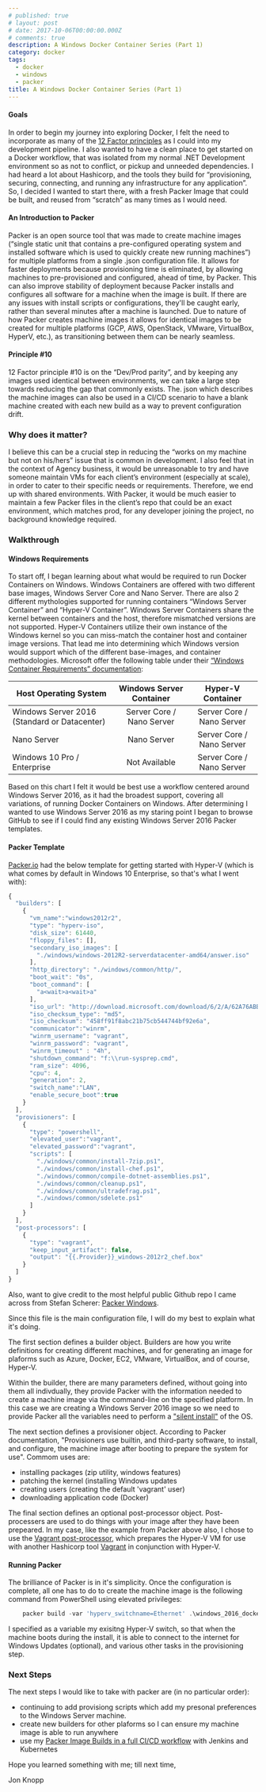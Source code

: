 ```yaml
---
# published: true
# layout: post
# date: 2017-10-06T00:00:00.000Z
# comments: true
description: A Windows Docker Container Series (Part 1)
category: docker
tags:
  - docker
  - windows
  - packer
title: A Windows Docker Container Series (Part 1)
---
```

#### Goals
In order to begin my journey into exploring Docker, I felt the need to incorporate as many of the [12 Factor principles](https://12factor.net) as I could into my development pipeline. I also wanted to have a clean place to get started on a Docker workflow, that was isolated from my normal .NET Development environment so as not to conflict, or pickup and unneeded dependencies. I had heard a lot about Hashicorp, and the tools they build for “provisioning, securing, connecting, and running any infrastructure for any application”. So, I decided I wanted to start there, with a fresh Packer Image that could be built, and reused from “scratch” as many times as I would need.

#### An Introduction to Packer
Packer is an open source tool that was made to create machine images (“single static unit that contains a pre-configured operating system and installed software which is used to quickly create new running machines”) for multiple platforms from a single .json configuration file. It allows for faster deployments because provisioning time is eliminated, by allowing machines to pre-provisioned and configured, ahead of time, by Packer. This can also improve stability of deployment because Packer installs and configures all software for a machine when the image is built. If there are any issues with install scripts or configurations, they'll be caught early, rather than several minutes after a machine is launched. Due to nature of how Packer creates machine images it allows for identical images to be created for multiple platforms (GCP, AWS, OpenStack, VMware, VirtualBox, HyperV, etc.), as transitioning between them can be nearly seamless.
#### Principle #10
12 Factor principle #10 is on the “Dev/Prod parity”, and by keeping any images used identical between environments, we can take a large step towards reducing the gap that commonly exists. The. json which describes the machine images can also be used in a CI/CD scenario to have a blank machine created with each new build as a way to prevent configuration drift.

### Why does it matter?
I believe this can be a crucial step in reducing the “works on my machine but not on his/hers” issue that is common in development. I also feel that in the context of Agency business, it would be unreasonable to try and have someone maintain VMs for each client’s environment (especially at scale), in order to cater to their specific needs or requirements. Therefore, we end up with shared environments. With Packer, it would be much easier to maintain a few Packer files in the client’s repo that could be an exact environment, which matches prod, for any developer joining the project, no background knowledge required.

### Walkthrough
#### Windows Requirements
To start off, I began learning about what would be required to run Docker Containers on Windows. Windows Containers are offered with two different base images, Windows Server Core and Nano Server. There are also 2 different mythologies supported for running containers “Windows Server Container” and “Hyper-V Container”. Windows Server Containers share the kernel between containers and the host, therefore mismatched versions are not supported. Hyper-V Containers utilize their own instance of the Windows kernel so you can miss-match the container host and container image versions. That lead me into determining which Windows version would support which of the different base-images, and container methodologies. Microsoft offer the following table under their [“Windows Container Requirements” documentation](https://docs.microsoft.com/en-us/virtualization/windowscontainers/deploy-containers/system-requirements):

| Host Operating System                    | Windows Server Container  |     Hyper-V Container     |
| ---------------------------------------- | :-----------------------: | :-----------------------: |
| Windows Server 2016 (Standard or Datacenter) | Server Core / Nano Server | Server Core / Nano Server |
| Nano Server                              |        Nano Server        | Server Core / Nano Server |
| Windows 10 Pro / Enterprise              |       Not Available       | Server Core / Nano Server |

Based on this chart I felt it would be best use a workflow centered around Windows Server 2016, as it had the broadest support, covering all variations, of running Docker Containers on Windows.
After determining I wanted to use Windows Server 2016 as my staring point I began to browse GitHub to see if I could find any existing Windows Server 2016 Packer templates.

#### Packer Template
[Packer.io](https://www.packer.io/docs/builders/hyperv-iso.html) had the below template for getting started with Hyper-V (which is what comes by default in Windows 10 Enterprise, so that's what I went with):

```javascript
{
  "builders": [
    {
      "vm_name":"windows2012r2",
      "type": "hyperv-iso",
      "disk_size": 61440,
      "floppy_files": [],
      "secondary_iso_images": [
        "./windows/windows-2012R2-serverdatacenter-amd64/answer.iso"
      ],
      "http_directory": "./windows/common/http/",
      "boot_wait": "0s",
      "boot_command": [
        "a<wait>a<wait>a"
      ],
      "iso_url": "http://download.microsoft.com/download/6/2/A/62A76ABB-9990-4EFC-A4FE-C7D698DAEB96/9600.16384.WINBLUE_RTM.130821-1623_X64FRE_SERVER_EVAL_EN-US-IRM_SSS_X64FREE_EN-US_DV5.ISO",
      "iso_checksum_type": "md5",
      "iso_checksum": "458ff91f8abc21b75cb544744bf92e6a",
      "communicator":"winrm",
      "winrm_username": "vagrant",
      "winrm_password": "vagrant",
      "winrm_timeout" : "4h",
      "shutdown_command": "f:\\run-sysprep.cmd",  
      "ram_size": 4096,
      "cpu": 4,
      "generation": 2,
      "switch_name":"LAN",
      "enable_secure_boot":true
    }
  ],
  "provisioners": [
    {
      "type": "powershell",
      "elevated_user":"vagrant",
      "elevated_password":"vagrant",
      "scripts": [
        "./windows/common/install-7zip.ps1",
        "./windows/common/install-chef.ps1",
        "./windows/common/compile-dotnet-assemblies.ps1",
        "./windows/common/cleanup.ps1",
        "./windows/common/ultradefrag.ps1",
        "./windows/common/sdelete.ps1"
      ]
    }
  ],
  "post-processors": [
    {
      "type": "vagrant",
      "keep_input_artifact": false,
      "output": "{{.Provider}}_windows-2012r2_chef.box"
    }
  ]
}
```
Also, want to give credit to the most helpful public Github repo I came across from Stefan Scherer: [Packer Windows](https://github.com/StefanScherer/packer-windows).

Since this file is the main configuration file, I will do my best to explain what it's doing.

The first section defines a builder object. Builders are how you write definitions for creating different machines, and for generating an image for plaforms such as Azure, Docker, EC2, VMware, VirtualBox, and of course, Hyper-V.

Within the builder, there are many parameters defined, without going into them all indivdually, they provide Packer with the information needed to create a machine image via the command-line on the specified platform. In this case we are creating a Windows Server 2016 image so we need to provide Packer all the variables need to perform a ["silent install"](https://msdn.microsoft.com/en-us/library/ee251019%28v=bts.10%29.aspx) of the OS.

The next section defines a provisioner object. According to Packer documentation, "Provisioners use builtin, and third-party software, to install, and configure, the machine image after booting to prepare the system for use". Commom uses are:
* installing packages (zip utility, windows features)
* patching the kernel (installing Windows updates
* creating users (creating the default 'vagrant' user)
* downloading application code (Docker)

The final section defines an optional post-processor object. Post-processers are used to do things with your image after they have been prepeared. In my case, like the example from Packer above also, I chose to use the [Vagrant post-processor](https://www.packer.io/docs/post-processors/vagrant.html), which prepares the Hyper-V VM for use with another Hashicorp tool [Vagrant](https://www.vagrantup.com) in conjunction with Hyper-V.

#### Running Packer
The brilliance of Packer is in it's simplicity. Once the configuration is complete, all one has to do to create the machine image is the following command from PowerShell using elevated privileges:
```PowerShell
	packer build -var 'hyperv_switchname=Ethernet' .\windows_2016_docker.json
```
I specified as a variable my exisitng Hyper-V switch, so that when the machine boots during the install, it is able to connect to the internet for Windows Updates (optional), and various other tasks in the provisioning step.

### Next Steps
The next steps I would like to take with packer are (in no particular order):
* continuing to add provisiong scripts which add my presonal preferences to the Windows Server machine.
* create new builders for other plaforms so I can ensure my machine image is able to run anywhere
* use my [Packer Image Builds in a full CI/CD workflow](https://cloud.google.com/solutions/automated-build-images-with-jenkins-kubernetes) with Jenkins and Kubernetes



Hope you learned something with me; till next time,

Jon Knopp
